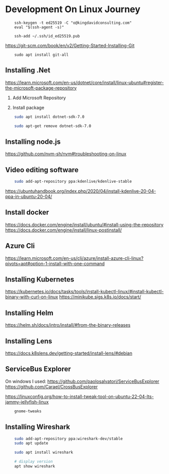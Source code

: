 # Development On Linux Journey


```
    ssh-keygen -t ed25519 -C "o@kingdavidconsulting.com"
    eval "$(ssh-agent -s)"

    ssh-add ~/.ssh/id_ed25519.pub
```

<https://git-scm.com/book/en/v2/Getting-Started-Installing-Git>
```
    sudo apt install git-all
```

## Installing .Net

https://learn.microsoft.com/en-us/dotnet/core/install/linux-ubuntu#register-the-microsoft-package-repository

1. Add Microsoft Repository

2. Install package

```bash
    sudo apt install dotnet-sdk-7.0

    sudo apt-get remove dotnet-sdk-7.0
```

## Installing node.js

<https://github.com/nvm-sh/nvm#troubleshooting-on-linux>


##  Video editing software

```bash
    sudo add-apt-repository ppa:kdenlive/kdenlive-stable
```

<https://ubuntuhandbook.org/index.php/2020/04/install-kdenlive-20-04-ppa-in-ubuntu-20-04/>

## Install docker

<https://docs.docker.com/engine/install/ubuntu/#install-using-the-repository>
<https://docs.docker.com/engine/install/linux-postinstall/>

## Azure Cli

<https://learn.microsoft.com/en-us/cli/azure/install-azure-cli-linux?pivots=apt#option-1-install-with-one-command>

## Installing Kubernetes

<https://kubernetes.io/docs/tasks/tools/install-kubectl-linux/#install-kubectl-binary-with-curl-on-linux>
<https://minikube.sigs.k8s.io/docs/start/>


## Installing Helm

<https://helm.sh/docs/intro/install/#from-the-binary-releases>


## Installing Lens
<https://docs.k8slens.dev/getting-started/install-lens/#debian>


## ServiceBus Explorer

On windows I used: <https://github.com/paolosalvatori/ServiceBusExplorer>
<https://github.com/Carael/CrossBusExplorer>

<https://linuxconfig.org/how-to-install-tweak-tool-on-ubuntu-22-04-lts-jammy-jellyfish-linux>

```bash
    gnome-tweaks
```

## Installing Wireshark

```bash
    sudo add-apt-repository ppa:wireshark-dev/stable
    sudo apt update

    sudo apt install wireshark

    # display version
    apt show wireshark
```